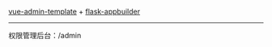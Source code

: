 [vue-admin-template](https://github.com/PanJiaChen/vue-admin-template) + [flask-appbuilder](https://github.com/dpgaspar/Flask-AppBuilder)

---

权限管理后台：/admin
